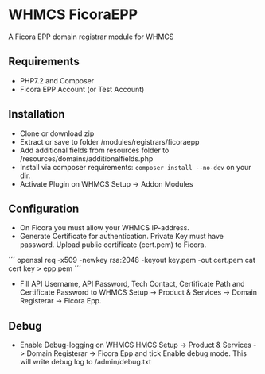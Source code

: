 # WHMCS FicoraEPP

A Ficora EPP domain registrar module for WHMCS

## Requirements

* PHP7.2 and Composer
* Ficora EPP Account (or Test Account)

## Installation

* Clone or download zip
* Extract or save to folder <your WHMCS installation>/modules/registrars/ficoraepp
* Add additional fields from resources folder to <your WHMCS installation>/resources/domains/additionalfields.php
* Install via composer requirements: ```composer install --no-dev``` on your <your WHMCS installation> dir.
* Activate Plugin on WHMCS Setup -> Addon Modules

## Configuration

* On Ficora you must allow your WHMCS IP-address. 
* Generate Certificate for authentication. Private Key must have password. Upload public certificate (cert.pem) to Ficora. 

´´´
openssl req -x509 -newkey rsa:2048 -keyout key.pem -out cert.pem
cat cert key > epp.pem
´´´

* Fill API Username, API Password, Tech Contact, Certificate Path and Certificate Password to WHMCS Setup -> Product & Services -> Domain Registerar -> Ficora Epp.

## Debug

* Enable Debug-logging on WHMCS HMCS Setup -> Product & Services -> Domain Registerar -> Ficora Epp and tick Enable debug mode. This will write debug log to <your WHMCS installation>/admin/debug.txt
